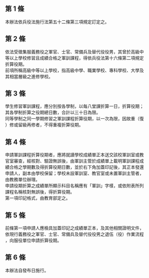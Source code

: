 第 1 條
-------
本辦法依兵役法施行法第五十二條第三項規定訂定之。

第 2 條
-------
依法受徵集服義務役之軍官、士官、常備兵及替代役役男，其曾於高級中  
等以上學校修習且成績合格之軍訓課程，得依兵役法第十六條第二項規定  
折算役期。  
前項所稱高級中等以上學校，指高級中學、職業學校、專科學校、大學及  
其相當層級之進修學校。

第 3 條
-------
學生修習軍訓課程，應分別按各學制，以每八堂課折算一日，折算役期；  
其各學制折算之役期總日數，合計以三十日為限。  
同等學制之同一學期修習之軍訓課程折算役期，以一次為限，因故重（復  
）修或留級再修者，不得重複折算役期。

第 4 條
-------
申請軍訓課程折算役期者，應將就讀學校成績單正本送交該校軍訓室或教  
官室審查，經核對、驗證無誤後，由軍訓主管於成績單上載明軍訓課程成  
績合格之學期數及得折算役期日數，並於右下角加蓋印記後，其正本發還  
申請人，副本由學校保留；學校未設軍訓室、教官室或未置軍訓主管者，  
由教務單位辦理。  
申請役期折算之成績單所顯示科目名稱應有「軍訓」字樣，或依附表所列  
課程名稱核對無誤後，得折算役期。  
第一項印記格式，由教育部定之。

第 5 條
-------
前條第一項申請人應檢具加蓋印記之成績單正本，及其他相關證明文件，  
依現行義務役之軍官、士官、常備兵及替代役役男之退伍（役）作業流程  
，向服役單位申請折算役期。

第 6 條
-------
本辦法自發布日施行。

